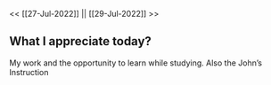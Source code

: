 
<< [[27-Jul-2022]] || [[29-Jul-2022]] >>




## What I appreciate today? 
My work and the opportunity to learn while studying. Also the John’s Instruction


